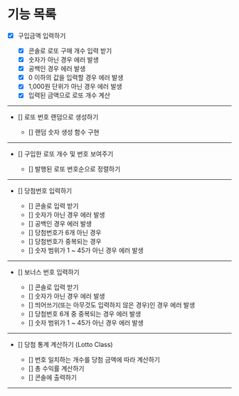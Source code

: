 # 기능 목록

-   [x] 구입금액 입력하기

    -   [x] 콘솔로 로또 구매 개수 입력 받기
    -   [x] 숫자가 아닌 경우 에러 발생
    -   [x] 공백인 경우 에러 발생
    -   [x] 0 이하의 값을 입력할 경우 에러 발생
    -   [x] 1,000원 단위가 아닌 경우 에러 발생
    -   [x] 입력된 금액으로 로또 개수 계산

<hr>

-   [] 로또 번호 랜덤으로 생성하기

    -   [] 랜덤 숫자 생성 함수 구현

<hr>

-   [] 구입한 로또 개수 및 번호 보여주기

    -   [] 발행된 로또 번호순으로 정렬하기

<hr>

-   [] 당첨번호 입력하기

    -   [] 콘솔로 입력 받기
    -   [] 숫자가 아닌 경우 에러 발생
    -   [] 공백인 경우 에러 발생
    -   [] 당첨번호가 6개 아닌 경우
    -   [] 당첨번호가 중복되는 경우
    -   [] 숫자 범위가 1 ~ 45가 아닌 경우 에러 발생

<hr>

-   [] 보너스 번호 입력하기

    -   [] 콘솔로 입력 받기
    -   [] 숫자가 아닌 경우 에러 발생
    -   [] 띄어쓰기(또는 아무것도 입력하지 않은 경우)인 경우 에러 발생
    -   [] 당첨번호 6개 중 중복되는 경우 에러 발생
    -   [] 숫자 범위가 1 ~ 45가 아닌 경우 에러 발생

<hr>

-   [] 당첨 통계 계산하기 (Lotto Class)

    -   [] 번호 일치하는 개수를 당첨 금액에 따라 계산하기
    -   [] 총 수익률 계산하기
    -   [] 콘솔에 출력하기

<hr>
